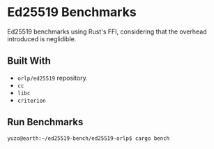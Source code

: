 # Ed25519 Benchmarks

Ed25519 benchmarks using Rust's FFI, considering that the overhead introduced is neglidible.

## Built With

- `orlp/ed25519` repository.
- `cc`
- `libc`
- `criterion`

## Run Benchmarks

```console
yuzo@earth:~/ed25519-bench/ed25519-orlp$ cargo bench
```
